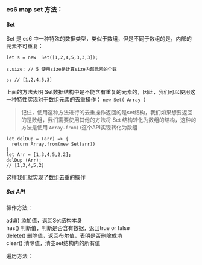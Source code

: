 ### es6 map set 方法：
#### Set
Set 是 es6 中一种特殊的数据类型，类似于数组，但是不同于数组的是，内部的元素不可重复：
```
let s = new  Set([1,2,4,5,3,3,3]);

s.size: // 5 使用size是计算size内部元素的个数

s: // [1,2,4,5,3] 
```
上面的方法表明 Set数据结构中是不能含有重复的元素的，因此，我们可以使用这一种特性实现对于数组元素的去重操作： `new Set( Array )`
>记住，使用这种方法进行的去重操作返回的是set结构，我们如果想要返回的是数组，我们需要使用其他的方法将 Set 结构转化为数组的结构，这种的方法是使用
`Array.from()`这个API实现转化为数组
>
```
let delDup = (arr) => {
  return Array.from(new Set(arr))
}
let Arr = [1,3,4,5,2,2];
delDup (Arr);
// [1,3,4,5,2]
```
这样我们就实现了数组去重的操作
##### Set API
操作方法：

add() 添加值，返回Set结构本身  
has() 判断值，判断是否含有数据，返回true or false  
delete() 删除值，返回布尔值，表明是否删除成功  
clear() 清除值，清空set结构内的所有值  

遍历方法：
